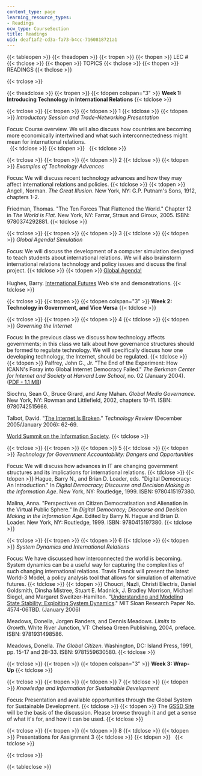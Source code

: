 ```yaml
---
content_type: page
learning_resource_types:
- Readings
ocw_type: CourseSection
title: Readings
uid: deaf1af2-cd3a-fa73-b4cc-7160818721a1
---
```


{{< tableopen >}}
{{< theadopen >}}
{{< tropen >}}
{{< thopen >}}
LEC #
{{< thclose >}}
{{< thopen >}}
TOPICS
{{< thclose >}}
{{< thopen >}}
READINGS
{{< thclose >}}

{{< trclose >}}

{{< theadclose >}}
{{< tropen >}}
{{< tdopen colspan="3" >}}
**Week 1: Introducing Technology in International Relations**
{{< tdclose >}}

{{< trclose >}}
{{< tropen >}}
{{< tdopen >}}
1
{{< tdclose >}}
{{< tdopen >}}
_Introductory Session and Trade-Networking Presentation_  
  
Focus: Course overview. We will also discuss how countries are becoming more economically intertwined and what such interconnectedness might mean for international relations.  
 
{{< tdclose >}}
{{< tdopen >}}
 
{{< tdclose >}}

{{< trclose >}}
{{< tropen >}}
{{< tdopen >}}
2
{{< tdclose >}}
{{< tdopen >}}
_Examples of Technology Advances_  
  
Focus: We will discuss recent technology advances and how they may affect international relations and policies.
{{< tdclose >}}
{{< tdopen >}}
Angell, Norman. _The Great Illusion_. New York, NY: G.P. Putnam's Sons, 1912, chapters 1-2.  
  
Friedman, Thomas. "The Ten Forces That Flattened the World." Chapter 12 in _The World is Flat_. New York, NY: Farrar, Straus and Giroux, 2005. ISBN: 9780374292881.
{{< tdclose >}}

{{< trclose >}}
{{< tropen >}}
{{< tdopen >}}
3
{{< tdclose >}}
{{< tdopen >}}
_Global Agenda! Simulation_  
  
Focus: We will discuss the development of a computer simulation designed to teach students about international relations. We will also brainstorm international relations technology and policy issues and discuss the final project.
{{< tdclose >}}
{{< tdopen >}}
[Global Agenda!](http://web.mit.edu/global/)  
[  
](http://web.mit.edu/global/)Hughes, Barry. [International Futures](http://www.du.edu/~bhughes/ifs.html) Web site and demonstrations.
{{< tdclose >}}

{{< trclose >}}
{{< tropen >}}
{{< tdopen colspan="3" >}}
**Week 2: Technology in Government, and Vice Versa**
{{< tdclose >}}

{{< trclose >}}
{{< tropen >}}
{{< tdopen >}}
4
{{< tdclose >}}
{{< tdopen >}}
_Governing the Internet_  
  
Focus: In the previous class we discuss how technology affects governments; in this class we talk about how governance structures should be formed to regulate technology. We will specifically discuss how one developing technology, the Internet, should be regulated.
{{< tdclose >}}
{{< tdopen >}}
Palfrey, John G., Jr. "The End of the Experiment: How ICANN's Foray into Global Internet Democracy Failed." _The Berkman Center for Internet and Society at Harvard Law School_, no. 02 (January 2004). ([PDF - 1.1 MB](https://dash.harvard.edu/bitstream/handle/1/2643642/End+of+the+Experiment.pdf?sequence=2))  
  
Siochru, Sean O., Bruce Girard, and Amy Mahan. _Global Media Governance_. New York, NY: Rowman and Littlefield, 2002, chapters 10-11. ISBN: 9780742515666.  
  
Talbot, David. "[The Internet Is Broken](https://www.technologyreview.com/2006/02/15/229667/the-internet-is-broken/)." _Technology Review_ (December 2005/January 2006): 62-69.  
  
[World Summit on the Information Society](http://www.itu.int/wsis/).
{{< tdclose >}}

{{< trclose >}}
{{< tropen >}}
{{< tdopen >}}
5
{{< tdclose >}}
{{< tdopen >}}
_Technology for Government Accountability: Dangers and Opportunities_  
  
Focus: We will discuss how advances in IT are changing government structures and its implications for international relations.
{{< tdclose >}}
{{< tdopen >}}
Hague, Barry N., and Brian D. Loader, eds. "Digital Democracy: An Introduction." In _Digital Democracy; Discourse and Decision Making in the Information Age_. New York, NY: Routledge, 1999. ISBN: 9780415197380.  
  
Malina, Anna. "Perspectives on Citizen Democratisation and Alienation in the Virtual Public Sphere." In _Digital Democracy; Discourse and Decision Making in the Information Age_. Edited by Barry N. Hague and Brian D. Loader. New York, NY: Routledge, 1999. ISBN: 9780415197380.
{{< tdclose >}}

{{< trclose >}}
{{< tropen >}}
{{< tdopen >}}
6
{{< tdclose >}}
{{< tdopen >}}
_System Dynamics and International Relations_  
  
Focus: We have discussed how interconnected the world is becoming. System dynamics can be a useful way for capturing the complexities of such changing international relations. Travis Franck will present the latest World-3 Model, a policy analysis tool that allows for simulation of alternative futures.
{{< tdclose >}}
{{< tdopen >}}
Choucri, Nazli, Christi Electris, Daniel Goldsmith, Dinsha Mistree, Stuart E. Madnick, J. Bradley Morrison, Michael Siegel, and Margaret Sweitzer-Hamilton. "[Understanding and Modeling State Stability: Exploiting System Dynamics](http://papers.ssrn.com/sol3/papers.cfm?abstract_id=876962)." MIT Sloan Research Paper No. 4574-06TBD. (January 2006)  
  
Meadows, Donella, Jorgen Randers, and Dennis Meadows. _Limits to Growth_. White River Junction, VT: Chelsea Green Publishing, 2004, preface. ISBN: 9781931498586.  
  
Meadows, Donella. _The Global Citizen_. Washington, DC: Island Press, 1991, pp. 15-17 and 28-33. ISBN: 9781559630580.
{{< tdclose >}}

{{< trclose >}}
{{< tropen >}}
{{< tdopen colspan="3" >}}
**Week 3: Wrap-Up**
{{< tdclose >}}

{{< trclose >}}
{{< tropen >}}
{{< tdopen >}}
7
{{< tdclose >}}
{{< tdopen >}}
_Knowledge and Information for Sustainable Development_  
  
Focus: Presentation and available opportunities through the Global System for Sustainable Development.
{{< tdclose >}}
{{< tdopen >}}
The [GSSD Site](http://gssd.mit.edu/) will be the basis of the discussion. Please browse through it and get a sense of what it's for, and how it can be used.
{{< tdclose >}}

{{< trclose >}}
{{< tropen >}}
{{< tdopen >}}
8
{{< tdclose >}}
{{< tdopen >}}
Presentations for Assignment 3
{{< tdclose >}}
{{< tdopen >}}
 
{{< tdclose >}}

{{< trclose >}}

{{< tableclose >}}